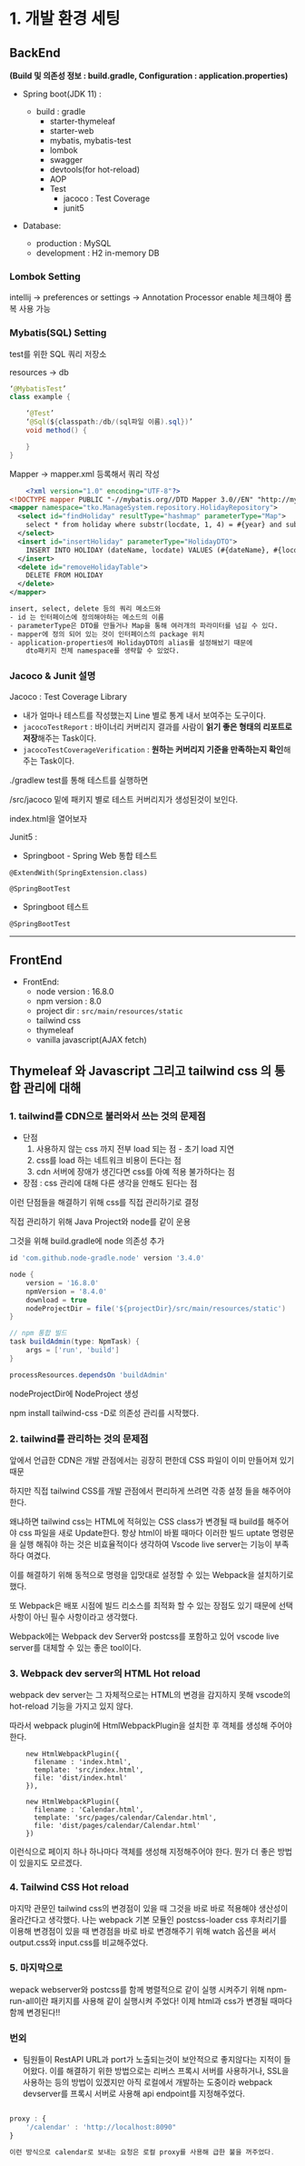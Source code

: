 # 1. 개발 환경 세팅

## BackEnd

**(Build 및 의존성 정보 : build.gradle, Configuration : application.properties)**

- Spring boot(JDK 11) :

  - build : gradle
    - starter-thymeleaf
    - starter-web
    - mybatis, mybatis-test
    - lombok
    - swagger
    - devtools(for hot-reload)
    - AOP
    - Test
      - jacoco : Test Coverage
      - junit5

- Database:
  - production : MySQL
  - development : H2 in-memory DB

### Lombok Setting

intellij → preferences or settings → Annotation Processor enable 체크해야 롬복 사용 가능

### Mybatis(SQL) Setting

test를 위한 SQL 쿼리 저장소

resources → db

```java
‘@MybatisTest’
class example {

	‘@Test’
	‘@Sql(${classpath:/db/(sql파일 이름).sql})’
	void method() {

	}
}
```

Mapper → mapper.xml 등록해서 쿼리 작성

```xml
	<?xml version="1.0" encoding="UTF-8"?>
<!DOCTYPE mapper PUBLIC "-//mybatis.org//DTD Mapper 3.0//EN" "http://mybatis.org/dtd/mybatis-3-mapper.dtd">
<mapper namespace="tko.ManageSystem.repository.HolidayRepository">
  <select id="findHoliday" resultType="hashmap" parameterType="Map">
    select * from holiday where substr(locdate, 1, 4) = #{year} and substr(locdate, 5, 2) = #{month};
  </select>
  <insert id="insertHoliday" parameterType="HolidayDTO">
    INSERT INTO HOLIDAY (dateName, locdate) VALUES (#{dateName}, #{locdate})
  </insert>
  <delete id="removeHolidayTable">
    DELETE FROM HOLIDAY
  </delete>
</mapper>

insert, select, delete 등의 쿼리 메소드와
- id 는 인터페이스에 정의해야하는 메소드의 이름
- parameterType은 DTO를 만들거나 Map을 통해 여러개의 파라미터를 넘길 수 있다.
- mapper에 정의 되어 있는 것이 인터페이스의 package 위치
- application-properties에 HolidayDTO의 alias를 설정해놨기 때문에
	dto패키지 전체 namespace를 생략할 수 있었다.
```

### Jacoco & Junit 설명

Jacoco : Test Coverage Library

- 내가 얼마나 테스트를 작성했는지 Line 별로 통계 내서 보여주는 도구이다.
- `jacocoTestReport` : 바이너리 커버리지 결과를 사람이 **읽기 좋은 형태의 리포트로 저장**해주는 Task이다.
- `jacocoTestCoverageVerification` : **원하는 커버리지 기준을 만족하는지 확인**해 주는 Task이다.

./gradlew test를 통해 테스트를 실행하면

/src/jacoco 밑에 패키지 별로 테스트 커버리지가 생성된것이 보인다.

index.html을 열어보자

Junit5 :

- Springboot - Spring Web 통합 테스트

`@ExtendWith(SpringExtension.class)`

`@SpringBootTest`

- Springboot 테스트

`@SpringBootTest`

---

## FrontEnd

- FrontEnd:
  - node version : 16.8.0
  - npm version : 8.0
  - project dir : `src/main/resources/static`
  - tailwind css
  - thymeleaf
  - vanilla javascript(AJAX fetch)

## Thymeleaf 와 Javascript 그리고 tailwind css 의 통합 관리에 대해

### 1. **tailwind를 CDN으로 불러와서 쓰는 것의 문제점**

- 단점
  1. 사용하지 않는 css 까지 전부 load 되는 점 - 초기 load 지연
  2. css를 load 하는 네트워크 비용이 든다는 점
  3. cdn 서버에 장애가 생긴다면 css를 아예 적용 불가하다는 점
- 장점 : css 관리에 대해 다른 생각을 안해도 된다는 점

이런 단점들을 해결하기 위해 css를 직접 관리하기로 결정

직접 관리하기 위해 Java Project와 node를 같이 운용

그것을 위해 build.gradle에 node 의존성 추가

```groovy
id 'com.github.node-gradle.node' version '3.4.0'

node {
	version = '16.8.0'
	npmVersion = '8.4.0'
	download = true
	nodeProjectDir = file('${projectDir}/src/main/resources/static')
}

// npm 통합 빌드
task buildAdmin(type: NpmTask) {
	args = ['run', 'build']
}

processResources.dependsOn 'buildAdmin'
```

nodeProjectDir에 NodeProject 생성

npm install tailwind-css -D로 의존성 관리를 시작했다.

### 2. tailwind를 관리하는 것의 문제점

앞에서 언급한 CDN은 개발 관점에서는 굉장히 편한데 CSS 파일이 이미 만들어져 있기 때문

하지만 직접 tailwind CSS를 개발 관점에서 편리하게 쓰려면 각종 설정 들을 해주어야 한다.

왜냐하면 tailwind css는 HTML에 적혀있는 CSS class가 변경될 때 build를 해주어야 css 파일을 새로 Update한다. 항상 html이 바뀔 때마다 이러한 빌드 uptate 명령문을 실행 해줘야 하는 것은 비효율적이다 생각하여 Vscode live server는 기능이 부족하다 여겼다.

이를 해결하기 위해 동적으로 명령을 입맛대로 설정할 수 있는 Webpack을 설치하기로 했다.

또 Webpack은 배포 시점에 빌드 리소스를 최적화 할 수 있는 장점도 있기 때문에 선택 사항이 아닌 필수 사항이라고 생각했다.

Webpack에는 Webpack dev Server와 postcss를 포함하고 있어 vscode live server를 대체할 수 있는 좋은 tool이다.

### 3. Webpack dev server의 HTML Hot reload

webpack dev server는 그 자체적으로는 HTML의 변경을 감지하지 못해 vscode의 hot-reload 기능을 가지고 있지 않다.

따라서 webpack plugin에 HtmlWebpackPlugin을 설치한 후 객체를 생성해 주어야한다.

```
    new HtmlWebpackPlugin({
      filename : 'index.html',
      template: 'src/index.html',
      file: 'dist/index.html'
    }),
    
    new HtmlWebpackPlugin({
      filename : 'Calendar.html',
      template: 'src/pages/calendar/Calendar.html',
      file: 'dist/pages/calendar/Calendar.html'
    })
```
이런식으로 페이지 하나 하나마다 객체를 생성해 지정해주어야 한다. 뭔가 더 좋은 방법이 있을지도 모르겠다.

### 4. Tailwind CSS Hot reload

마지막 관문인 tailwind css의 변경점이 있을 때 그것을 바로 바로 적용해야 생산성이 올라간다고 생각했다.
나는 webpack 기본 모듈인 postcss-loader css 후처리기를 이용해 변경점이 있을 때 변경점을 바로 바로 변경해주기 위해 watch 옵션을 써서 output.css와 input.css를 비교해주었다.

### 5. 마지막으로
wepack webserver와 postcss를 함께 병렬적으로 같이 실행 시켜주기 위해 npm-run-all이란 패키지를 사용해 같이 실행시켜 주었다!
이제 html과 css가 변경될 때마다 함께 변경된다!!

### 번외

- 팀원들이 RestAPI URL과 port가 노출되는것이 보안적으로 좋지않다는 지적이 들어왔다. 이를 해결하기 위한 방법으로는 리버스 프록시 서버를 사용하거나, SSL을 사용하는 등의 방법이 있겠지만 아직 로컬에서 개발하는 도중이라 webpack devserver를 프록시 서버로 사용해 api endpoint를 지정해주었다.

```webpack.config.js

proxy : {
    '/calendar' : 'http://localhost:8090"
}

이런 방식으로 calendar로 보내는 요청은 로컬 proxy를 사용해 급한 불을 꺼주었다.
```



